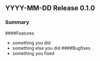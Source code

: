 ## YYYY-MM-DD Release 0.1.0
### Summary
####Features
- something you did
- something else you did
####Bugfixes
- something you fixed
